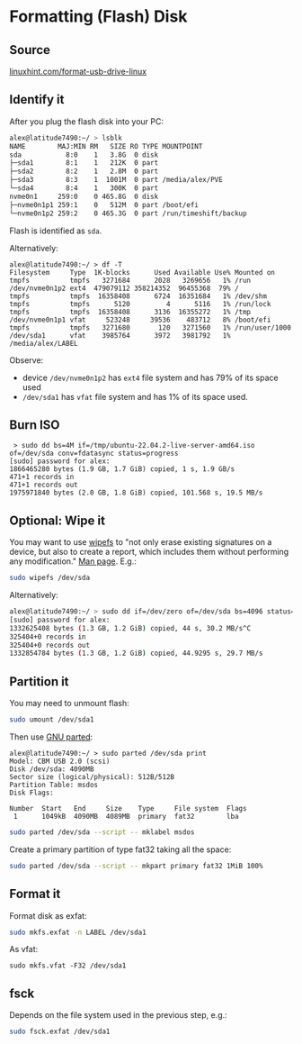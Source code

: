 # Formatting (Flash) Disk

## Source

[linuxhint.com/format-usb-drive-linux](https://linuxhint.com/format-usb-drive-linux/)

## Identify it

After you plug the flash disk into your PC:

```sh
alex@latitude7490:~/ > lsblk
NAME        MAJ:MIN RM   SIZE RO TYPE MOUNTPOINT
sda           8:0    1   3.8G  0 disk
├─sda1        8:1    1   212K  0 part
├─sda2        8:2    1   2.8M  0 part
├─sda3        8:3    1  1001M  0 part /media/alex/PVE
└─sda4        8:4    1   300K  0 part
nvme0n1     259:0    0 465.8G  0 disk
├─nvme0n1p1 259:1    0   512M  0 part /boot/efi
└─nvme0n1p2 259:2    0 465.3G  0 part /run/timeshift/backup
```

Flash is identified as `sda`.

Alternatively:

```
alex@latitude7490:~/ > df -T
Filesystem     Type  1K-blocks      Used Available Use% Mounted on
tmpfs          tmpfs   3271684      2028   3269656   1% /run
/dev/nvme0n1p2 ext4  479079112 358214352  96455368  79% /
tmpfs          tmpfs  16358408      6724  16351684   1% /dev/shm
tmpfs          tmpfs      5120         4      5116   1% /run/lock
tmpfs          tmpfs  16358408      3136  16355272   1% /tmp
/dev/nvme0n1p1 vfat     523248     39536    483712   8% /boot/efi
tmpfs          tmpfs   3271680       120   3271560   1% /run/user/1000
/dev/sda1      vfat    3985764      3972   3981792   1% /media/alex/LABEL
```

Observe:
* device `/dev/nvme0n1p2` has `ext4` file system and has 79% of its space used
* `/dev/sda1` has `vfat`  file system and has 1% of its space used.

## Burn ISO

```
 > sudo dd bs=4M if=/tmp/ubuntu-22.04.2-live-server-amd64.iso of=/dev/sda conv=fdatasync status=progress
[sudo] password for alex:
1866465280 bytes (1.9 GB, 1.7 GiB) copied, 1 s, 1.9 GB/s
471+1 records in
471+1 records out
1975971840 bytes (2.0 GB, 1.8 GiB) copied, 101.568 s, 19.5 MB/s
```

## Optional: Wipe it

You may want to use
[wipefs](https://linuxconfig.org/wipefs-linux-command-tutorial-with-examples) to
"not only erase existing signatures on a device, but also to create a report,
which includes them without performing any modification."
[Man page](https://www.man7.org/linux/man-pages/man8/wipefs.8.html).  E.g.:

```sh
sudo wipefs /dev/sda
```

Alternatively:

```sh
alex@latitude7490:~/ > sudo dd if=/dev/zero of=/dev/sda bs=4096 status=progress
[sudo] password for alex:
1332625408 bytes (1.3 GB, 1.2 GiB) copied, 44 s, 30.2 MB/s^C
325404+0 records in
325404+0 records out
1332854784 bytes (1.3 GB, 1.2 GiB) copied, 44.9295 s, 29.7 MB/s
```

## Partition it

You may need to unmount flash:

```sh
sudo umount /dev/sda1
```

Then use
[GNU parted](https://www.gnu.org/software/parted/manual/parted.html):

```
alex@latitude7490:~/ > sudo parted /dev/sda print
Model: CBM USB 2.0 (scsi)
Disk /dev/sda: 4090MB
Sector size (logical/physical): 512B/512B
Partition Table: msdos
Disk Flags:

Number  Start   End     Size    Type     File system  Flags
 1      1049kB  4090MB  4089MB  primary  fat32        lba
```


```sh
sudo parted /dev/sda --script -- mklabel msdos
```

Create a primary partition of type fat32 taking all the space:
```sh
sudo parted /dev/sda --script -- mkpart primary fat32 1MiB 100%
```

## Format it

Format disk as exfat:
```sh
sudo mkfs.exfat -n LABEL /dev/sda1
```

As vfat:
```
sudo mkfs.vfat -F32 /dev/sda1
```

## fsck

Depends on the file system used in the previous step, e.g.:
```sh
sudo fsck.exfat /dev/sda1
```
